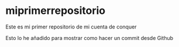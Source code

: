 # miprimerrepositorio
Este es mi primer repositorio de mi cuenta de conquer

Esto lo he añadido para mostrar como hacer un commit desde Github
